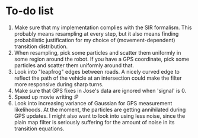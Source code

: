 # To-do list

1. Make sure that my implementation complies with the SIR formalism. This
   probably means resampling at every step, but it also means finding
   probabilistic justification for my choice of (movement-dependent) transition
   distribution.
2. When resampling, pick some particles and scatter them uniformly in some
   region around the robot. If you have a GPS coordinate, pick some particles
   and scatter them uniformly around that.
3. Look into "leapfrog" edges between roads. A nicely curved edge to reflect the
   path of the vehicle at an intersection could make the filter more responsive
   during sharp turns.
4. Make sure that GPS fixes in Jose's data are ignored when 'signal' is 0.
5. Speed up movie writing :P
6. Look into increasing variance of Gaussian for GPS measurement likelihoods. At
   the moment, the particles are getting annihilated during GPS updates. I might
   also want to look into using less noise, since the plain map filter is seriously
   suffering for the amount of noise in its transition equations.
